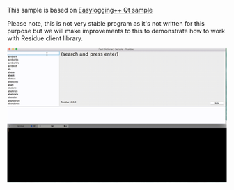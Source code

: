 This sample is based on [Easylogging++ Qt sample](https://github.com/muflihun/easyloggingpp/tree/master/samples/Qt/fast-dictionary)

Please note, this is not very stable program as it's not written for this purpose but we will make improvements to this to demonstrate how to work with Residue client library.

![Sample screenshot](sample2.gif?)
